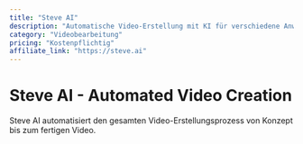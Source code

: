 ```yaml
---
title: "Steve AI"
description: "Automatische Video-Erstellung mit KI für verschiedene Anwendungsfälle"
category: "Videobearbeitung"
pricing: "Kostenpflichtig"
affiliate_link: "https://steve.ai"
---
```


# Steve AI - Automated Video Creation

Steve AI automatisiert den gesamten Video-Erstellungsprozess von Konzept bis zum fertigen Video.